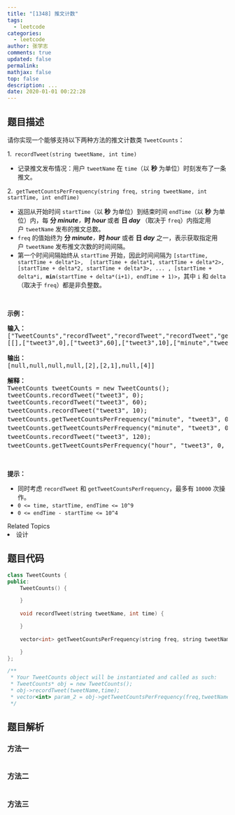 ```yaml
---
title: "[1348] 推文计数"
tags:
  - leetcode
categories:
  - leetcode
author: 张学志
comments: true
updated: false
permalink:
mathjax: false
top: false
description: ...
date: 2020-01-01 00:22:28
---
```


## 题目描述

<p>请你实现一个能够支持以下两种方法的推文计数类&nbsp;<code>TweetCounts</code>：</p>

<p>1.<code> recordTweet(string tweetName, int time)</code></p>

<ul>
	<li>记录推文发布情况：用户&nbsp;<code>tweetName</code>&nbsp;在&nbsp;<code>time</code>（以 <strong>秒</strong>&nbsp;为单位）时刻发布了一条推文。</li>
</ul>

<p>2.<code> getTweetCountsPerFrequency(string freq, string tweetName, int startTime, int endTime)</code></p>

<ul>
	<li>返回从开始时间&nbsp;<code>startTime</code>（以 <strong>秒</strong> 为单位）到结束时间&nbsp;<code>endTime</code>（以 <strong>秒</strong> 为单位）内，每 <strong>分&nbsp;</strong><em><strong>minute</strong>，</em><strong>时&nbsp;<em>hour </em></strong>或者 <strong>日<em>&nbsp;day&nbsp;</em></strong>（取决于&nbsp;<code>freq</code>）内指定用户&nbsp;<code>tweetName</code>&nbsp;发布的推文总数。</li>
	<li><code>freq</code>&nbsp;的值始终为 <strong>分&nbsp;</strong><em><strong>minute</strong>，</em><strong>时</strong><em><strong> hour</strong>&nbsp;</em>或者<em>&nbsp;</em><strong>日</strong><em><strong> day</strong>&nbsp;</em>之一，表示获取指定用户&nbsp;<code>tweetName</code>&nbsp;发布推文次数的时间间隔。</li>
	<li>第一个时间间隔始终从 <code>startTime</code> 开始，因此时间间隔为&nbsp;<code>[startTime, startTime + delta*1&gt;, &nbsp;[startTime + delta*1, startTime + delta*2&gt;, [startTime + delta*2, startTime + delta*3&gt;, ... , [startTime + delta*i,&nbsp;<strong>min</strong>(startTime + delta*(i+1), endTime + 1)&gt;</code>，其中 <code>i</code> 和 <code>delta</code>（取决于 <code>freq</code>）都是非负整数。</li>
</ul>

<p>&nbsp;</p>

<p><strong>示例：</strong></p>

<pre><strong>输入：</strong>
[&quot;TweetCounts&quot;,&quot;recordTweet&quot;,&quot;recordTweet&quot;,&quot;recordTweet&quot;,&quot;getTweetCountsPerFrequency&quot;,&quot;getTweetCountsPerFrequency&quot;,&quot;recordTweet&quot;,&quot;getTweetCountsPerFrequency&quot;]
[[],[&quot;tweet3&quot;,0],[&quot;tweet3&quot;,60],[&quot;tweet3&quot;,10],[&quot;minute&quot;,&quot;tweet3&quot;,0,59],[&quot;minute&quot;,&quot;tweet3&quot;,0,60],[&quot;tweet3&quot;,120],[&quot;hour&quot;,&quot;tweet3&quot;,0,210]]

<strong>输出：</strong>
[null,null,null,null,[2],[2,1],null,[4]]

<strong>解释：</strong>
TweetCounts tweetCounts = new TweetCounts();
tweetCounts.recordTweet(&quot;tweet3&quot;, 0);
tweetCounts.recordTweet(&quot;tweet3&quot;, 60);
tweetCounts.recordTweet(&quot;tweet3&quot;, 10);                             //&nbsp;&quot;tweet3&quot;&nbsp;发布推文的时间分别是&nbsp;0,&nbsp;10&nbsp;和&nbsp;60 。
tweetCounts.getTweetCountsPerFrequency(&quot;minute&quot;, &quot;tweet3&quot;, 0, 59); //&nbsp;返回&nbsp;[2]。统计频率是每分钟（60 秒），因此只有一个有效时间间隔 [0,60&gt;&nbsp;-&nbsp;&gt;&nbsp;2&nbsp;条推文。
tweetCounts.getTweetCountsPerFrequency(&quot;minute&quot;, &quot;tweet3&quot;, 0, 60); //&nbsp;返回&nbsp;[2,1]。统计频率是每分钟（60 秒），因此有两个有效时间间隔&nbsp;<strong>1)</strong>&nbsp;[0,60&gt;&nbsp;-&nbsp;&gt;&nbsp;2&nbsp;条推文，和&nbsp;<strong>2)</strong>&nbsp;[60,61&gt;&nbsp;-&nbsp;&gt;&nbsp;1&nbsp;条推文。 
tweetCounts.recordTweet(&quot;tweet3&quot;, 120);                            // &quot;tweet3&quot;&nbsp;发布推文的时间分别是 0, 10, 60 和 120 。
tweetCounts.getTweetCountsPerFrequency(&quot;hour&quot;, &quot;tweet3&quot;, 0, 210);  //&nbsp;返回&nbsp;[4]。统计频率是每小时（3600 秒），因此只有一个有效时间间隔 [0,211&gt;&nbsp;-&nbsp;&gt;&nbsp;4&nbsp;条推文。
</pre>

<p>&nbsp;</p>

<p><strong>提示：</strong></p>

<ul>
	<li>同时考虑&nbsp;<code>recordTweet</code>&nbsp;和&nbsp;<code>getTweetCountsPerFrequency</code>，最多有 <code>10000</code> 次操作。</li>
	<li><code>0 &lt;= time, startTime, endTime &lt;=&nbsp;10^9</code></li>
	<li><code>0 &lt;= endTime - startTime &lt;= 10^4</code></li>
</ul>
<div><div>Related Topics</div><div><li>设计</li></div></div>

## 题目代码

```cpp
class TweetCounts {
public:
    TweetCounts() {

    }
    
    void recordTweet(string tweetName, int time) {

    }
    
    vector<int> getTweetCountsPerFrequency(string freq, string tweetName, int startTime, int endTime) {

    }
};

/**
 * Your TweetCounts object will be instantiated and called as such:
 * TweetCounts* obj = new TweetCounts();
 * obj->recordTweet(tweetName,time);
 * vector<int> param_2 = obj->getTweetCountsPerFrequency(freq,tweetName,startTime,endTime);
 */
```

## 题目解析

### 方法一

```cpp

```

### 方法二

```cpp

```

### 方法三

```cpp

```

